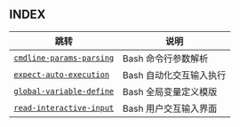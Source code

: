 ## INDEX

| 跳转 | 说明 |
| --- | --- |
| [`cmdline-params-parsing`](https://github.com/PokeyBoa/infra-devops-automation/tree/master/examples/cmdline-params-parsing) | Bash 命令行参数解析 |
| [`expect-auto-execution`](https://github.com/PokeyBoa/infra-devops-automation/tree/master/examples/expect-auto-execution) | Bash 自动化交互输入执行 |
| [`global-variable-define`](https://github.com/PokeyBoa/infra-devops-automation/tree/master/examples/global-variable-define) | Bash 全局变量定义模版 |
| [`read-interactive-input`](https://github.com/PokeyBoa/infra-devops-automation/tree/master/examples/read-interactive-input) | Bash 用户交互输入界面 |

